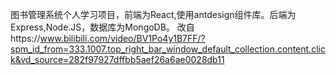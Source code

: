 图书管理系统个人学习项目，前端为React,使用antdesign组件库。后端为Express,Node.JS，数据库为MongoDB。
改自https://www.bilibili.com/video/BV1Po4y1B7FF/?spm_id_from=333.1007.top_right_bar_window_default_collection.content.click&vd_source=282f97927dffbb5aef26a6ae0028db11
